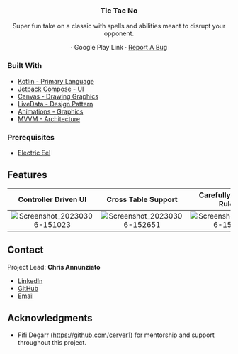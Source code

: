 <div align="center">

  <h3 align="center"> Tic Tac No </h3>
  <p align="center">
  Super fun take on a classic with spells and abilities meant to disrupt your opponent.
  </p>

  <p align="center">
    ·
    <a>Google Play Link </a>
    ·
    <a href="https://github.com/C-Annunziato/Tic-Tac-No/issues">Report A Bug</a>
  </p>
</div>

### Built With

* [Kotlin - Primary Language](https://kotlinlang.org/)
* [Jetpack Compose - UI](https://developer.android.com/jetpack/compose)
* [Canvas - Drawing Graphics](https://developer.android.com/jetpack/compose/graphics/draw/overview)
* [LiveData - Design Pattern](https://developer.android.com/topic/libraries/architecture/livedata)
* [Animations - Graphics](https://developer.android.com/jetpack/compose/animation)
* [MVVM - Architecture](https://developer.android.com/topic/architecture/intro)

<!-- GETTING STARTED -->
<!-- ## Getting Started
 -->
### Prerequisites

* [Electric Eel](https://developer.android.com/studio/preview)

## Features

Controller Driven UI       |  Cross Table Support    |  Carefully Balanced Ruleset       |  Rewarding Animations
:-------------------------:|:-------------------------:|:-------------------------:|:-------------------------:
![Screenshot_20230306-151023](https://user-images.githubusercontent.com/68083360/223299397-4582c76d-862b-415d-a660-f45335cb3762.png) | ![Screenshot_20230306-152651](https://user-images.githubusercontent.com/68083360/223299453-29447e1b-251a-41ff-8fde-9565e392804a.png)  |  ![Screenshot_20230306-152635](https://user-images.githubusercontent.com/68083360/223299375-c4d68d77-3b48-410a-8104-db2b9c4de11d.png) | ![Screenshot_20230306-152504](https://user-images.githubusercontent.com/68083360/223299423-fa34c546-649b-41c9-923b-f592b3f088cd.png)
<!-- CONTACT -->


## Contact

Project Lead: **Chris Annunziato**


* [LinkedIn](https://www.linkedin.com/in/cmannunziato/)
* [GitHub](https://github.com/C-Annunziato)
* [Email](mailto:Cmannunziato@gmail.com)

## Acknowledgments
* Fifi Degarr (https://github.com/cerver1) for mentorship and support throughout this project.
